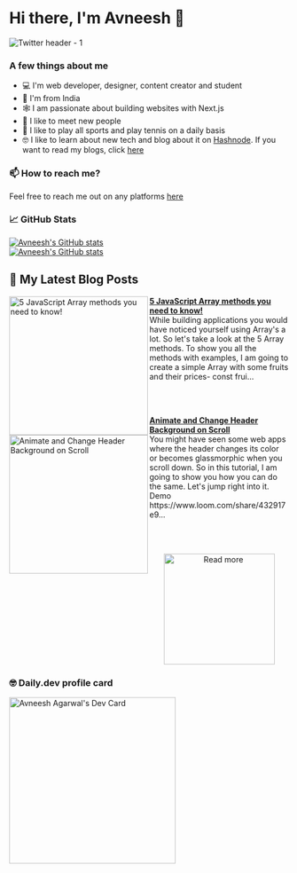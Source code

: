 # Hi there, I'm Avneesh 👋

![Twitter header - 1](https://user-images.githubusercontent.com/76690419/143735787-4425d946-b829-46eb-bd97-c68b76ae2a9e.png)


### A few things about me

- 💻 I'm web developer, designer, content creator and student
- 📍 I'm from India
- 🕸️ I am passionate about building websites with Next.js
- 🤝 I like to meet new people
- 🎾 I like to play all sports and play tennis on a daily basis
- 🤓 I like to learn about new tech and blog about it on [Hashnode](https://hashnode.com/@avneesh0612). If you want to read my blogs, click [here](https://blog.avneesh.tech)

### 📫 How to reach me?

Feel free to reach me out on any platforms [here](links.avneesh.tech)

### 📈 GitHub Stats

[![Avneesh's GitHub stats](https://github-readme-stats.vercel.app/api?username=avneesh0612&count_private=true&theme=dracula&hide_border=true)](https://github.com/avneesh0612)<br />
[![Avneesh's GitHub stats](https://github-readme-stats.vercel.app/api/top-langs/?username=avneesh0612&theme=dracula&layout=compact&hide_border=true)](https://github.com/avneesh0612)

## 📰 My Latest Blog Posts

<!-- HASHNODE_BLOG:START -->
<p align="left">
<a href="https://blog.avneesh.tech//5-javascript-array-methods" title="5 JavaScript Array methods you need to know!"><img src="https://cdn.hashnode.com/res/hashnode/image/upload/v1637670452757/AqpSuw5g6.png" alt="5 JavaScript Array methods you need to know!" width="250px" align="left" /></a>
<a href="https://blog.avneesh.tech//5-javascript-array-methods" title="5 JavaScript Array methods you need to know!"><strong>5 JavaScript Array methods you need to know!</strong></a>
<br/> While building applications you would have noticed yourself using Array's a lot. So let's take a look at the 5 Array methods.
To show you all the methods with examples, I am going to create a simple Array with some fruits and their prices-
const frui... </p> <br/> <br/>
<p align="left">
<a href="https://blog.avneesh.tech//animate-and-change-header-background-on-scroll" title="Animate and Change Header Background on Scroll"><img src="https://cdn.hashnode.com/res/hashnode/image/upload/v1636354538679/yUuVhSKRb.png" alt="Animate and Change Header Background on Scroll" width="250px" align="left" /></a>
<a href="https://blog.avneesh.tech//animate-and-change-header-background-on-scroll" title="Animate and Change Header Background on Scroll"><strong>Animate and Change Header Background on Scroll</strong></a>
<br/> You might have seen some web apps where the header changes its color or becomes glassmorphic when you scroll down. So in this tutorial, I am going to show you how you can do the same. Let's jump right into it.
Demo
https://www.loom.com/share/432917e9... </p> <br/> <br/>
<!-- HASHNODE_BLOG:END -->

<p align="center">  
<a href="https://blog.avneesh.tech/"><img src="https://user-images.githubusercontent.com/76690419/142756081-13352f92-8482-4a86-acbb-72dc164e8746.png" alt="Read more" width="200"/></a>
</p>

### 🤓 Daily.dev profile card

<a href="https://app.daily.dev/avneesh0612"><img src="https://api.daily.dev/devcards/ce4ce03d4f074a4d8143c215bf1e126d.png?r=4vo" width="300" alt="Avneesh Agarwal's Dev Card"/></a>
